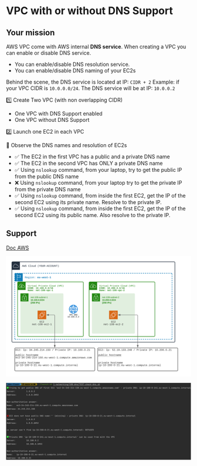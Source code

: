 # VPC with or without DNS Support

## Your mission
AWS VPC come with AWS internal **DNS service**.
When creating a VPC you can enable or disable DNS service.

- You can enable/disable DNS resolution service.
- You can enable/disable DNS naming of your EC2s

Behind the scene, the DNS service is located at IP: `CIDR + 2`
Example: if your VPC CIDR is `10.0.0.0/24`. The DNS service will be at IP: `10.0.0.2`

1️⃣ Create Two VPC (with non overlapping CIDR)
- One VPC with DNS Support enabled
- One VPC without DNS Support

2️⃣ Launch one EC2 in each VPC

🏁 Observe the DNS names and resolution of EC2s
- ✅ The EC2 in the first VPC has a public and a private DNS name
- ✅ The EC2 in the second VPC has ONLY a private DNS name
- ✅ Using `nslookup` command, from your laptop, try to get the public IP from the public DNS name
- ❌ Using `nslookup` command, from your laptop try to get the private IP from the private DNS name
- ✅ Using `nslookup` command, from inside the first EC2, get the IP of the second EC2 using its private name. Resolve to the private IP.
- ✅ Using `nslookup` command, from inside the first EC2, get the IP of the second EC2 using its public name. Also resolve to the private IP.

## Support

[Doc AWS](https://docs.aws.amazon.com/vpc/latest/userguide/vpc-dns.html)

![DNS](./doc/108-dns.png)

![VDNS](./doc/dns.png)
